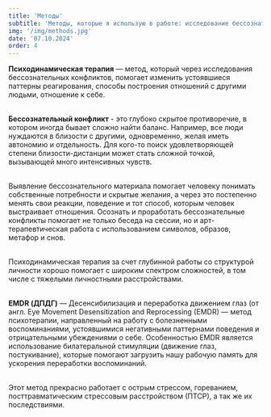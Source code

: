 ```yaml
---
title: 'Методы'
subtitle: 'Методы, которые я использую в работе: исследование бессознательных конфликтов, арт-терапия с использованием символов и метафор...'
img: '/img/methods.jpg'
date: '07.10.2024'
order: 4
---
```


**Психодинамическая терапия** — метод, который через исследования бессознательных конфликтов, помогает изменить устоявшиеся паттерны реагирования, способы построения отношений с другими людьми, отношение к себе.<br/><br/>

**Бессознательный конфликт** - это глубоко скрытое противоречие, в котором иногда бывает сложно найти баланс. Например, все люди нуждаются в близости с другими, одновременно, желая иметь автономию и отдельность. Для кого-то поиск удовлетворяющей степени близости-дистанции может стать сложной точкой, вызывающей много интенсивных чувств.<br/><br/>

Выявление бессознательного материала помогает человеку понимать собственные потребности и скрытые желания, а через это постепенно менять свои реакции, поведение и тот способ, которым человек выстраивает отношения.
Осознать и проработать бессознательные конфликты помогает не только беседа на сессии, но и арт-терапевтическая работа с использованием символов, образов, метафор и снов.<br/><br/>

Психодинамическая терапия за счет глубинной работы со структурой личности хорошо помогает с широким спектром сложностей, в том числе с тяжелыми личностными расстройствами.<br/><br/>

**EMDR (ДПДГ)** — Десенсибилизация и переработка движением глаз (от англ. Eye Movement Desensitization and Reprocessing (EMDR) — метод психотерапии, направленный на работу с болезненными воспоминаниями, устоявшимися негативными паттернами поведения и отрицательными убеждениями о себе. Особенностью EMDR является использование билатеральной стимуляции (движение глаз, постукивание), которые помогают загрузить нашу рабочую память для ускорения переработки воспоминаний.<br/><br/>

Этот метод прекрасно работает с острым стрессом, гореванием, посттравматическим стрессовым расстройством (ПТСР), а так же их последствиями.



